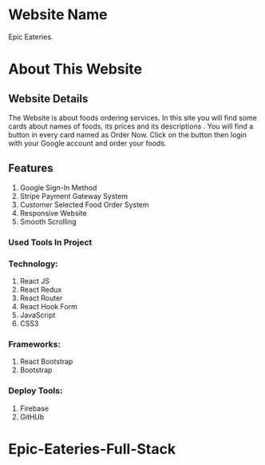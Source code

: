 # Website Name

Epic Eateries.

# About This Website

## Website Details

The Website is about foods ordering services. In this site you will find some cards about names of foods, its prices and its descriptions . You will find a button in every card named as Order Now. Click on the button then login with your Google account and order your foods.

## Features

1.  Google Sign-In Method
2.  Stripe Payment Gateway System
3.  Customer Selected Food Order System
4.  Responsive Website
5.  Smooth Scrolling

### Used Tools In Project

### Technology:

1.  React JS
2.  React Redux
3.  React Router
4.  React Hook Form
5.  JavaScript
6.  CSS3

### Frameworks:

1.  React Bootstrap
2.  Bootstrap

### Deploy Tools:

1.  Firebase
2.  GitHUb
# Epic-Eateries-Full-Stack
